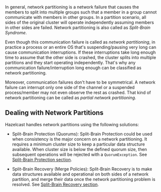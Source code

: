 

In general, network partitioning is a network failure that causes the members to split into multiple groups such that a member in a group cannot communicate with members in other groups. In a partition scenario, all sides of the original cluster will operate independently assuming members in other sides are failed. Network partitioning is also called as _Split-Brain Syndrome_.

Even though this communication failure is called as _network partitioning_, in practice a process or an entire OS that's suspending/pausing very long can cause communication interruptions. If these interruptions take long enough time to assume that the other side is crashed, the cluster splits into multiple partitions and they start operating independently. That's why any communication failure/interruption long enough can be classified as network partitioning.

Moreover, communication failures don't have to be symmetrical. A network failure can interrupt only one side of the channel or a suspended process/member may not even observe the rest as crashed. That kind of network partitioning can be called as _partial network partitioning_.

## Dealing with Network Partitions

Hazelcast handles network partitions using the following solutions:

- Split-Brain Protection (Quorums): Split-Brain Protection could be used when consistency is the major concern on a network partitioning. It requires a minimum cluster size to keep a particular data structure available. When cluster size is below the defined quorum size, then subsequent operations will be rejected with a `QuorumException`. See [Split-Brain Protection section](/100_Split-Brain_Protection.md).

- Split-Brain Recovery (Merge Policies): Split-Brain Recovery is to make data structures available and operational on both sides of a network partition, and merge their data once the network partitioning problem is resolved. See [Split-Brain Recovery section](/200_Split-Brain_Recovery.md).
